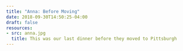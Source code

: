 ```yaml
---
title: "Anna: Before Moving"
date: 2018-09-30T14:50:25-04:00
draft: false
resources:
- src: anna.jpg
  title: This was our last dinner before they moved to Pittsburgh
---
```

